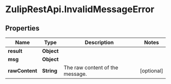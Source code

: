 # ZulipRestApi.InvalidMessageError

## Properties

Name | Type | Description | Notes
------------ | ------------- | ------------- | -------------
**result** | **Object** |  | 
**msg** | **Object** |  | 
**rawContent** | **String** | The raw content of the message.  | [optional] 


